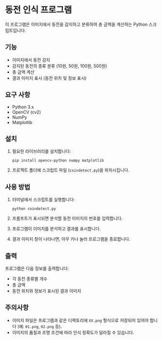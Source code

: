# 동전 인식 프로그램

이 프로그램은 이미지에서 동전을 감지하고 분류하여 총 금액을 계산하는 Python 스크립트입니다.

## 기능

- 이미지에서 동전 감지
- 감지된 동전의 종류 분류 (10원, 50원, 100원, 500원)
- 총 금액 계산
- 결과 이미지 표시 (동전 위치 및 정보 표시)

## 요구 사항

- Python 3.x
- OpenCV (cv2)
- NumPy
- Matplotlib

## 설치

1. 필요한 라이브러리를 설치합니다:

   ```
   pip install opencv-python numpy matplotlib
   ```

2. 프로젝트 폴더에 스크립트 파일 (`coindetect.py`)을 위치시킵니다.

## 사용 방법

1. 터미널에서 스크립트를 실행합니다:

   ```
   python coindetect.py
   ```

2. 프롬프트가 표시되면 분석할 동전 이미지의 번호를 입력합니다.

3. 프로그램이 이미지를 분석하고 결과를 표시합니다.

4. 결과 이미지 창이 나타나면, 아무 키나 눌러 프로그램을 종료합니다.

## 출력

프로그램은 다음 정보를 출력합니다:

- 각 동전 종류별 개수
- 총 금액
- 동전 위치와 정보가 표시된 결과 이미지

## 주의사항

- 이미지 파일은 프로그램과 같은 디렉토리에 `XX.png` 형식으로 저장되어 있어야 합니다 (예: `01.png`, `02.png` 등).
- 이미지의 품질과 조명 조건에 따라 인식 정확도가 달라질 수 있습니다.